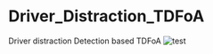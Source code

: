 # Driver_Distraction_TDFoA
Driver distraction Detection based TDFoA
![test](https://user-images.githubusercontent.com/53346243/132298242-5b32f309-01ac-49be-8d64-71d396574670.gif)

